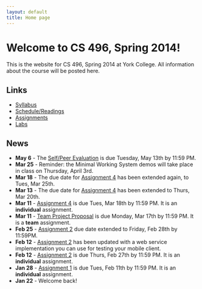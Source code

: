 ```yaml
---
layout: default
title: Home page
---
```


# Welcome to CS 496, Spring 2014!

This is the website for CS 496, Spring 2014 at York College.
All information about the course will be posted here.

## Links

* [Syllabus](syllabus.html)
* [Schedule/Readings](schedule.html)
* [Assignments](assign/index.html)
* [Labs](labs/index.html)

## News

* **May 6** - The [Self/Peer Evaluation](assign/assign09.html) is due Tuesday, May 13th by 11:59 PM.
* **Mar 25** - Reminder: the Minimal Working System demos will take place in class on Thursday, April 3rd.
* **Mar 18** - The due date for [Assignment 4](assign/assign04.html) has been extended again, to Tues, Mar 25th.
* **Mar 13** - The due date for [Assignment 4](assign/assign04.html) has been extended to Thurs, Mar 20th.
* **Mar 11** - [Assignment 4](assign/assign04.html) is due Tues, Mar 18th by 11:59 PM.  It is an **individual** assignment.
* **Mar 11** - [Team Project Proposal](assign/project.html) is due Monday, Mar 17th by 11:59 PM.  It is a **team** assignment.
* **Feb 25** - [Assignment 2](assign/assign02.html) due date extended to Friday, Feb 28th by 11:59PM.
* **Feb 12** - [Assignment 2](assign/assign02.html) has been updated with a web service implementation you can use for testing your mobile client.
* **Feb 12** - [Assignment 2](assign/assign02.html) is due Thurs, Feb 27th by 11:59 PM.  It is an **individual** assignment.
* **Jan 28** - [Assignment 1](assign/assign01.html) is due Tues, Feb 11th by 11:59 PM.  It is an **individual** assignment.
* **Jan 22** - Welcome back!

